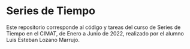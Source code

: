 # Series de Tiempo

Este repositorio corresponde al código y tareas del curso de Series de Tiempo en el CIMAT, de Enero a Junio de 2022, realizado por el alumno Luis Esteban Lozano Marrujo.
